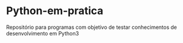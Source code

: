 # Python-em-pratica
Repositório para programas com objetivo de testar conhecimentos de desenvolvimento em Python3
